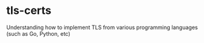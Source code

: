 # tls-certs
Understanding how to implement TLS from various programming languages (such as Go, Python, etc)
